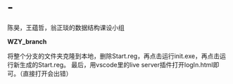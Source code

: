 # -
陈昊，王蕴哲，翁正琰的数据结构课设小组

**WZY_branch**

将整个分支的文件夹克隆到本地，删除Start.reg，再点击运行init.exe，再点击运行新生成的Start.reg。
最后，用vscode里的live server插件打开logIn.html即可。（直接打开会出错）

